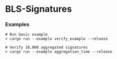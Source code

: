 # BLS-Signatures
### Examples

```
# Run basic example
> cargo run --example verify_example --release
```

```
# Verify 10,000 aggregated signatures
> cargo run --example aggregation_time --release
```
